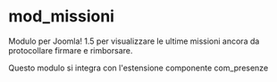 # mod_missioni
Modulo per Joomla! 1.5 per visualizzare le ultime missioni ancora da protocollare firmare e rimborsare.

Questo modulo si integra con l'estensione componente com_presenze

